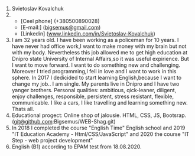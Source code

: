 1. Svietoslav Kovalchuk 
2. * [Ceel phone] (+380500890028) 
   * [E-mail:] (bigsemus@gmail.com)
   * [Linkedin] (www.linkedin.com/in/Svietoslav-Kovalchuk)
3. I am 32 years old. I have been working as a policeman for 10 years.  I have never had office work,I want to make money with my brain but not with my body. Nevertheless this job allowed me to get high education at Dnipro state University of Internal Affairs,so it was useful expirience. But I want to move forward. I want to do something new and challenging. Moreover I tried programming,I fell in love and I want to work in this sphere. In 2017 I dedicided to start learning English,because I want to change my job.. I am single. My parents live in Dnipro and I have two yanger brothers. Personal qualities: ambitious, qick-leaner, diligent, enjoy challenges, responsible, persistent, stress resistant, flexible, communicable. I like a cars, I like travelling and learning something new. Thats all.
4. Educational progect: Online shop of jalousie. HTML, CSS, JS, Bootsrap. (git@github.com:Bigsemus/WEB-Shag.git)
5.  In 2018 I completed the course "English Time" English school and 2019  "IT Education Academy - Html/CSS/JavaScript" and 2020 the course "IT Step - web project development"
6. English (B1) according to EPAM test from 18.08.2020.
